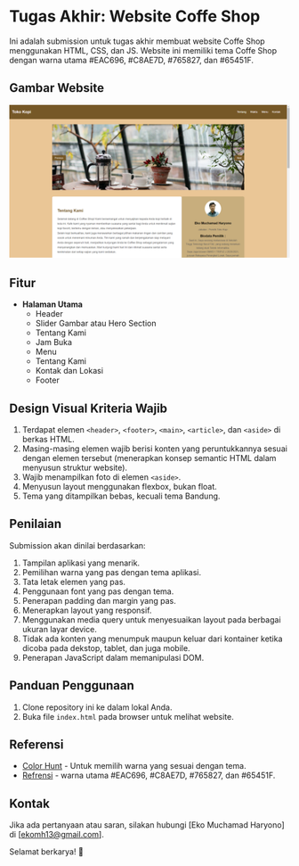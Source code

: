 # Tugas Akhir: Website Coffe Shop

Ini adalah submission untuk tugas akhir membuat website Coffe Shop menggunakan HTML, CSS, dan JS. Website ini memiliki tema Coffe Shop dengan warna utama #EAC696, #C8AE7D, #765827, dan #65451F.

## Gambar Website

![Toko Kopi - Eko Muchamad Haryono](assets/img/readme/readme.png)


## Fitur
- **Halaman Utama**
  - Header
  - Slider Gambar atau Hero Section
  - Tentang Kami
  - Jam Buka
  - Menu
  - Tentang Kami
  - Kontak dan Lokasi
  - Footer

## Design Visual Kriteria Wajib
1. Terdapat elemen `<header>`, `<footer>`, `<main>`, `<article>`, dan `<aside>` di berkas HTML.
2. Masing-masing elemen wajib berisi konten yang peruntukkannya sesuai dengan elemen tersebut (menerapkan konsep semantic HTML dalam menyusun struktur website).
3. Wajib menampilkan foto di elemen `<aside>`.
4. Menyusun layout menggunakan flexbox, bukan float.
5. Tema yang ditampilkan bebas, kecuali tema Bandung.

## Penilaian
Submission akan dinilai berdasarkan:
1. Tampilan aplikasi yang menarik.
2. Pemilihan warna yang pas dengan tema aplikasi.
3. Tata letak elemen yang pas.
4. Penggunaan font yang pas dengan tema.
5. Penerapan padding dan margin yang pas.
6. Menerapkan layout yang responsif.
7. Menggunakan media query untuk menyesuaikan layout pada berbagai ukuran layar device.
8. Tidak ada konten yang menumpuk maupun keluar dari kontainer ketika dicoba pada dekstop, tablet, dan juga mobile.
9. Penerapan JavaScript dalam memanipulasi DOM.

## Panduan Penggunaan
1. Clone repository ini ke dalam lokal Anda.
2. Buka file `index.html` pada browser untuk melihat website.

## Referensi
- [Color Hunt](https://colorhunt.co/) - Untuk memilih warna yang sesuai dengan tema.
- [Refrensi](https://colorhunt.co/palette/eac696c8ae7d76582765451f) - warna utama #EAC696, #C8AE7D, #765827, dan #65451F.

## Kontak
Jika ada pertanyaan atau saran, silakan hubungi [Eko Muchamad Haryono] di [ekomh13@gmail.com].

Selamat berkarya! 🚀